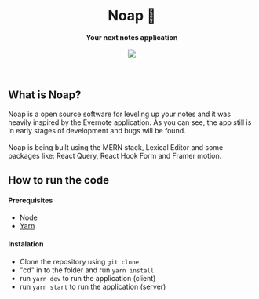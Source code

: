 <div align="center">
  <br>
  <h1>Noap 📝</h1>
  <strong>Your next notes application</strong>
</div>
<br>

<div align="center">
  <img src="https://github.com/br0k3nb/Noap-typescript/blob/master/client/src/assets/Design%20sem%20nome(1).gif">
</div>
<br>
<br>


## What is Noap?

Noap is a open source software for leveling up your notes and it was heavily inspired by the Evernote application.
As you can see, the app still is in early stages of development and bugs will be found.
<br><br>
Noap is being built using the MERN stack, Lexical Editor and some packages like: React Query, React Hook Form and Framer motion.

## How to run the code

#### Prerequisites

- [Node](https://nodejs.org/en/download)
- [Yarn](https://yarnpkg.com/)

#### Instalation

- Clone the repository using ````git clone````
- "cd" in to the folder and run ````yarn install````
- run ````yarn dev```` to run the application (client)
- run ````yarn start```` to run the application (server)
